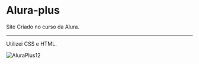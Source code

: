 # Alura-plus
Site Criado no curso da Alura.
<hr>
Utilizei CSS e HTML.

![AluraPlus12](https://user-images.githubusercontent.com/117936343/211386479-032af6e7-dad5-4b04-bc49-8b03c3f80872.PNG)
